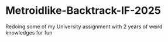 # Metroidlike-Backtrack-IF-2025
Redoing some of my University assignment with 2 years of weird knowledges for fun
